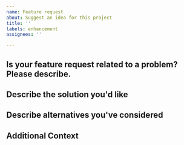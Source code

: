 ```yaml
---
name: Feature request
about: Suggest an idea for this project
title: ''
labels: enhancement
assignees: ''

---
```


## Is your feature request related to a problem? Please describe.
<!-- A clear and concise description of what the problem is. Ex. I'm always frustrated when [...] -->

## Describe the solution you'd like
<!-- A description of what you want to happen. -->

## Describe alternatives you've considered
<!-- Any alternative solutions or features you've considered. -->

## Additional Context
<!-- Add any other context or screenshots about the feature request here. -->

